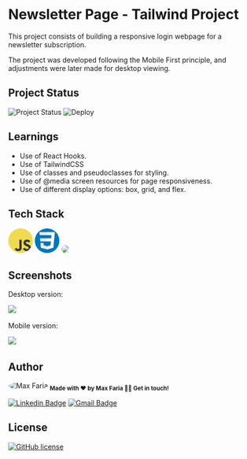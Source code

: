# Newsletter Page - Tailwind Project

This project consists of building a responsive login webpage for a newsletter subscription. 

The project was developed following the Mobile First principle, and adjustments were later made for desktop viewing.

## Project Status

![Project Status](https://img.shields.io/badge/status-completed-success)
![Deploy](https://img.shields.io/badge/deploy-approved-blue)

## Learnings

- Use of React Hooks.
- Use of TailwindCSS
- Use of classes and pseudoclasses for styling.
- Use of @media screen resources for page responsiveness.
- Use of different display options: box, grid, and flex.


## Tech Stack

<div display:"flex">
<a>
 <img style="border-radius: 50%;" src="https://github.com/tandpfun/skill-icons/blob/main/icons/JavaScript.svg" width="50px;"/>
 </a>
<a>
 <img style="border-radius: 50%;" src="https://github.com/tandpfun/skill-icons/blob/main/icons/CSS.svg" width="50px;"/>
 </a>
   <a>
 <img style="border-radius: 50%;" src="https://github.com/max-faria/skill-icons/blob/main/icons/TailwindCSS-Dark.svg" width="50px;"/>
 </a>
 </div>


## Screenshots

<p>Desktop version:</p>
<div aligh-items:"center;">
<a>
 <img src="https://github.com/max-faria/profile-card-react/assets/127763619/2092db46-fa28-4ce1-9d43-7885e8a076c4" />
 </a>

 <p>Mobile version:</p>
<div aligh-items:"center;">
<a>
 <img src="https://github.com/max-faria/profile-card-react/assets/127763619/bd6e34bd-3885-4b79-bc85-f6a48e9e7715" />
 </a>


## Author

<a>
 <img style="border-radius: 50%;" src="https://avatars.githubusercontent.com/u/127763619?s=400&u=e41acd5947731c4604b1b0fd518426939e6bfdf8&v=4" width="100px;" alt="Max Faria"/>
 <sub><b> Made with ❤️ by Max Faria 👋🏽 Get in touch!</b></sub></a> <a></a>
 <br />
 
[![Linkedin Badge](https://img.shields.io/badge/-Max-blue?style=flat-square&logo=Linkedin&logoColor=white&link=https://www.linkedin.com/in/max-faria-b212801ba/)](https://www.linkedin.com/in/max-faria-b212801ba/)
[![Gmail Badge](https://img.shields.io/badge/-mxxfaria@gmail.com-c14438?style=flat-square&logo=Gmail&logoColor=white&link=mailto:mxxfaria@gmail.com)](mailto:mxxfaria@gmail.com)

## License
[![GitHub license](https://img.shields.io/badge/license-MIT-brightgreen)](https://github.com/max-faria/Statistics-Calculator/blob/main/LICENSE)
